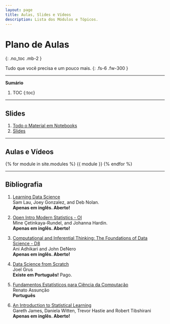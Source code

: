 ```yaml
---
layout: page
title: Aulas, Slides e Vídeos
description: Lista dos Módulos e Tópicos.
---
```


# Plano de Aulas
{: .no_toc .mb-2 }

Tudo que você precisa e um pouco mais.
{: .fs-6 .fw-300 }

---

**Sumário**
1. TOC
{:toc}

---

## Slides

1. [Todo o Material em Notebooks](https://github.com/icd-ufmg/icd-ufmg.github.io)
1. [Slides](https://drive.google.com/drive/u/0/folders/1gED50i2EqS70g4UTYqXo8pl3n1pyN6Qr)

---

## Aulas e Vídeos

{% for module in site.modules %}
{{ module }}
{% endfor %}

---

## Bibliografia

  1. [Learning Data Science](https://learningds.org) <br>
      Sam Lau, Joey Gonzalez, and Deb Nolan. <br>
     **Apenas em inglês. Aberto!**

  1. [Open Intro Modern Statistics - OI](https://openintro-ims.netlify.app/) <br>
      Mine Çetinkaya-Rundel, and Johanna Hardin. <br>
     **Apenas em inglês. Aberto!**

  1. [Computational and Inferential Thinking: The Foundations of Data Science - D8](http://www.inferentialthinking.com/) <br>
     Ani Adhikari and John DeNero <br>
     **Apenas em inglês. Aberto!**

  1. [Data Science from Scratch](http://shop.oreilly.com/product/0636920033400.do) <br>
     Joel Grus  <br>
     **Existe em Português!** Pago.

  1. [Fundamentos Estatísticos para Ciência da Computação](http://homepages.dcc.ufmg.br/~assuncao/EstatCC/FECD.pdf) <br>
     Renato Assunção <br>
     **Português**

  1. [An Introduction to Statistical Learning](www-bcf.usc.edu/~gareth/ISL/) <br>
      Gareth James, Daniela Witten, Trevor Hastie and Robert Tibshirani <br>
     **Apenas em inglês. Aberto!**

